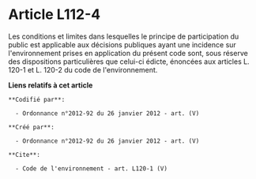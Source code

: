 # Article L112-4

Les conditions et limites dans lesquelles le principe de participation du public est applicable aux décisions publiques ayant
une incidence sur l'environnement prises en application du présent code sont, sous réserve des dispositions particulières que
celui-ci édicte, énoncées aux articles L. 120-1 et L. 120-2 du code de l'environnement.

**Liens relatifs à cet article**

	**Codifié par**:

	  - Ordonnance n°2012-92 du 26 janvier 2012 - art. (V)

	**Créé par**:

	  - Ordonnance n°2012-92 du 26 janvier 2012 - art. (V)

	**Cite**:

	  - Code de l'environnement - art. L120-1 (V)
